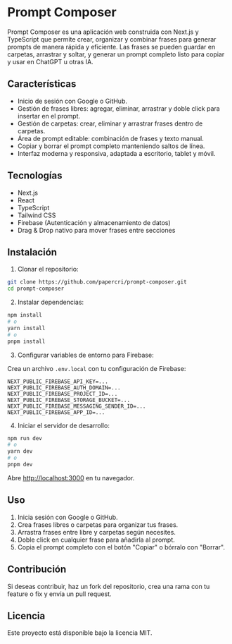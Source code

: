 
# Prompt Composer

Prompt Composer es una aplicación web construida con Next.js y TypeScript que permite crear, organizar y combinar frases para generar prompts de manera rápida y eficiente. Las frases se pueden guardar en carpetas, arrastrar y soltar, y generar un prompt completo listo para copiar y usar en ChatGPT u otras IA.

## Características

- Inicio de sesión con Google o GitHub.
- Gestión de frases libres: agregar, eliminar, arrastrar y doble click para insertar en el prompt.
- Gestión de carpetas: crear, eliminar y arrastrar frases dentro de carpetas.
- Área de prompt editable: combinación de frases y texto manual.
- Copiar y borrar el prompt completo manteniendo saltos de línea.
- Interfaz moderna y responsiva, adaptada a escritorio, tablet y móvil.

## Tecnologías

- Next.js
- React
- TypeScript
- Tailwind CSS
- Firebase (Autenticación y almacenamiento de datos)
- Drag & Drop nativo para mover frases entre secciones

## Instalación

1. Clonar el repositorio:

```bash
git clone https://github.com/papercri/prompt-composer.git
cd prompt-composer
```

2. Instalar dependencias:

```bash
npm install
# o
yarn install
# o
pnpm install
```

3. Configurar variables de entorno para Firebase:

Crea un archivo `.env.local` con tu configuración de Firebase:

```
NEXT_PUBLIC_FIREBASE_API_KEY=...
NEXT_PUBLIC_FIREBASE_AUTH_DOMAIN=...
NEXT_PUBLIC_FIREBASE_PROJECT_ID=...
NEXT_PUBLIC_FIREBASE_STORAGE_BUCKET=...
NEXT_PUBLIC_FIREBASE_MESSAGING_SENDER_ID=...
NEXT_PUBLIC_FIREBASE_APP_ID=...
```

4. Iniciar el servidor de desarrollo:

```bash
npm run dev
# o
yarn dev
# o
pnpm dev
```

Abre [http://localhost:3000](http://localhost:3000) en tu navegador.

## Uso

1. Inicia sesión con Google o GitHub.
2. Crea frases libres o carpetas para organizar tus frases.
3. Arrastra frases entre libre y carpetas según necesites.
4. Doble click en cualquier frase para añadirla al prompt.
5. Copia el prompt completo con el botón "Copiar" o bórralo con "Borrar".

## Contribución

Si deseas contribuir, haz un fork del repositorio, crea una rama con tu feature o fix y envía un pull request.

## Licencia

Este proyecto está disponible bajo la licencia MIT.
